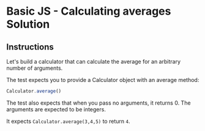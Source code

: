 # Basic JS - Calculating averages Solution

## Instructions

Let's build a calculator that can calculate the average for an arbitrary number of arguments.

The test expects you to provide a Calculator object with an average method:

```js
Calculator.average()
```

The test also expects that when you pass no arguments, it returns 0. The arguments are expected to be integers.

It expects ```Calculator.average(3,4,5)``` to return ```4```.
